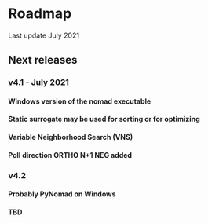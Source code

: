 # Roadmap
Last update July 2021

## Next releases

### v4.1 - July 2021

#### Windows version of the nomad executable

#### Static surrogate may be used for sorting or for optimizing

#### Variable Neighborhood Search (VNS)

#### Poll direction ORTHO N+1 NEG added

### v4.2

#### Probably PyNomad on Windows

#### TBD

